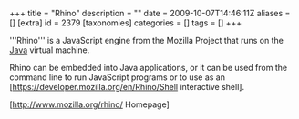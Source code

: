 +++
title = "Rhino"
description = ""
date = 2009-10-07T14:46:11Z
aliases = []
[extra]
id = 2379
[taxonomies]
categories = []
tags = []
+++


'''Rhino''' is a JavaScript engine from the Mozilla Project that runs on the [Java](https://rosettacode.org/wiki/Java) virtual machine.

Rhino can be embedded into Java applications, or it can be used from the command line to run JavaScript programs or to use as an [https://developer.mozilla.org/en/Rhino/Shell interactive shell].

[http://www.mozilla.org/rhino/ Homepage]
